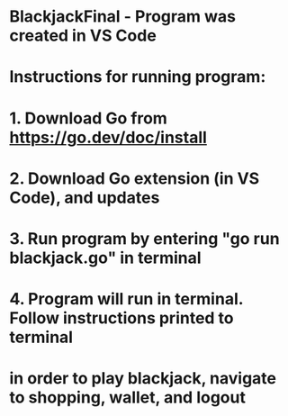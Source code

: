 # BlackjackFinal - Program was created in VS Code

# Instructions for running program:
# 1. Download Go from https://go.dev/doc/install
# 2. Download Go extension (in VS Code), and updates
# 3. Run program by entering "go run blackjack.go" in terminal
# 4. Program will run in terminal.  Follow instructions printed to terminal
#    in order to play blackjack, navigate to shopping, wallet, and logout